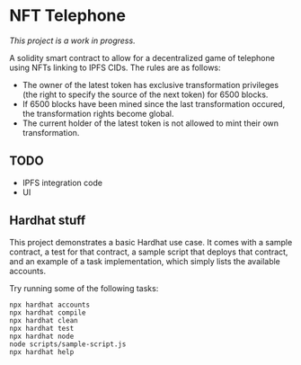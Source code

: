# NFT Telephone
*This project is a work in progress.*

A solidity smart contract to allow for a decentralized game of telephone using NFTs linking to IPFS CIDs. The rules are as follows:
- The owner of the latest token has exclusive transformation privileges (the right to specify the source of the next token) for 6500 blocks.
- If 6500 blocks have been mined since the last transformation occured, the transformation rights become global.
- The current holder of the latest token is not allowed to mint their own transformation.

## TODO
- IPFS integration code
- UI

## Hardhat stuff

This project demonstrates a basic Hardhat use case. It comes with a sample contract, a test for that contract, a sample script that deploys that contract, and an example of a task implementation, which simply lists the available accounts.

Try running some of the following tasks:

```shell
npx hardhat accounts
npx hardhat compile
npx hardhat clean
npx hardhat test
npx hardhat node
node scripts/sample-script.js
npx hardhat help
```
